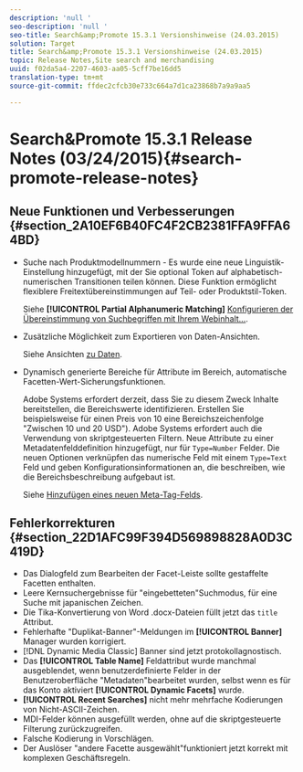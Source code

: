 ```yaml
---
description: 'null '
seo-description: 'null '
seo-title: Search&amp;Promote 15.3.1 Versionshinweise (24.03.2015)
solution: Target
title: Search&amp;Promote 15.3.1 Versionshinweise (24.03.2015)
topic: Release Notes,Site search and merchandising
uuid: f02da5a4-2207-4603-aa05-5cff7be16dd5
translation-type: tm+mt
source-git-commit: ffdec2cfcb30e733c664a7d1ca23868b7a9a9aa5

---
```



# Search&amp;Promote 15.3.1 Release Notes (03/24/2015){#search-promote-release-notes}

## Neue Funktionen und Verbesserungen {#section_2A10EF6B40FC4F2CB2381FFA9FFA64BD}

* Suche nach Produktmodellnummern - Es wurde eine neue Linguistik-Einstellung hinzugefügt, mit der Sie optional Token auf alphabetisch-numerischen Transitionen teilen können. Diese Funktion ermöglicht flexiblere Freitextübereinstimmungen auf Teil- oder Produktstil-Token.

   Siehe **[!UICONTROL Partial Alphanumeric Matching]** [Konfigurieren der Übereinstimmung von Suchbegriffen mit Ihrem Webinhalt...](../c-about-linguistics-menu/c-about-words-and-language.md#task_351A9144A51F4B41923BDBACDEF3B616).

* Zusätzliche Möglichkeit zum Exportieren von Daten-Ansichten.

   Siehe Ansichten [zu Daten](../c-about-reports-menu/c-about-data-views.md#concept_DCA897D074464BC1861AA47B40CC86C3).

* Dynamisch generierte Bereiche für Attribute im Bereich, automatische Facetten-Wert-Sicherungsfunktionen.

   Adobe Systems erfordert derzeit, dass Sie zu diesem Zweck Inhalte bereitstellen, die Bereichswerte identifizieren. Erstellen Sie beispielsweise für einen Preis von 10 eine Bereichszeichenfolge &quot;Zwischen 10 und 20 USD&quot;). Adobe Systems erfordert auch die Verwendung von skriptgesteuerten Filtern. Neue Attribute zu einer Metadatenfelddefinition hinzugefügt, nur für `Type=Number` Felder. Die neuen Optionen verknüpfen das numerische Feld mit einem `Type=Text` Feld und geben Konfigurationsinformationen an, die beschreiben, wie die Bereichsbeschreibung aufgebaut ist.

   Siehe [Hinzufügen eines neuen Meta-Tag-Felds](../c-about-settings-menu/c-about-metadata-menu.md#task_6DF188C0FC7F4831A4444CA9AFA615E5).

## Fehlerkorrekturen {#section_22D1AFC99F394D569898828A0D3C419D}

* Das Dialogfeld zum Bearbeiten der Facet-Leiste sollte gestaffelte Facetten enthalten.
* Leere Kernsuchergebnisse für &quot;eingebetteten&quot;Suchmodus, für eine Suche mit japanischen Zeichen.
* Die Tika-Konvertierung von Word .docx-Dateien füllt jetzt das `title` Attribut.
* Fehlerhafte &quot;Duplikat-Banner&quot;-Meldungen im **[!UICONTROL Banner]** Manager wurden korrigiert.
* [!DNL Dynamic Media Classic] Banner sind jetzt protokollagnostisch.
* Das **[!UICONTROL Table Name]** Feldattribut wurde manchmal ausgeblendet, wenn benutzerdefinierte Felder in der Benutzeroberfläche &quot;Metadaten&quot;bearbeitet wurden, selbst wenn es für das Konto aktiviert **[!UICONTROL Dynamic Facets]** wurde.
* **[!UICONTROL Recent Searches]** nicht mehr mehrfache Kodierungen von Nicht-ASCII-Zeichen.
* MDI-Felder können ausgefüllt werden, ohne auf die skriptgesteuerte Filterung zurückzugreifen.
* Falsche Kodierung in Vorschlägen.
* Der Auslöser &quot;andere Facette ausgewählt&quot;funktioniert jetzt korrekt mit komplexen Geschäftsregeln.

